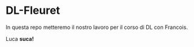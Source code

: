 # DL-Fleuret

In questa repo metteremo il nostro lavoro per il corso di DL con Francois.

Luca  **suca!**